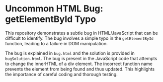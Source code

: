 # Uncommon HTML Bug: getElementById Typo

This repository demonstrates a subtle bug in HTML/JavaScript that can be difficult to identify. The bug involves a simple typo in the `getElementById` function, leading to a failure in DOM manipulation.

The bug is explained in `bug.html` and the solution is provided in `bugSolution.html`. The bug is present in the JavaScript code that attempts to change the innerHTML of a div element.  The incorrect function name prevents the element from being found and thus updated. This highlights the importance of careful coding and thorough testing.